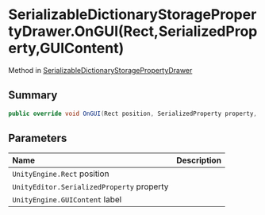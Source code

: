 # SerializableDictionaryStoragePropertyDrawer.OnGUI(Rect,SerializedProperty,GUIContent)

Method in [SerializableDictionaryStoragePropertyDrawer](/docs/api/csharp/yarn.unity.editor.serializabledictionarystoragepropertydrawer.md)

## Summary



```csharp
public override void OnGUI(Rect position, SerializedProperty property, GUIContent label)
```

## Parameters

|Name|Description|
|:---|:---|
|`UnityEngine.Rect` position||
|`UnityEditor.SerializedProperty` property||
|`UnityEngine.GUIContent` label||

